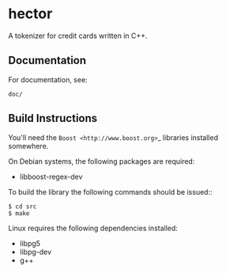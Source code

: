 hector
======

A tokenizer for credit cards written in C++.


Documentation
-------------

For documentation, see:

    doc/


Build Instructions
------------------

You'll need the `Boost <http://www.boost.org>`_ libraries installed somewhere.

On Debian systems, the following packages are required:

- libboost-regex-dev

To build the library the following commands should be issued::

    $ cd src
    $ make

Linux requires the following dependencies installed:
- libpg5
- libpg-dev
- g++


